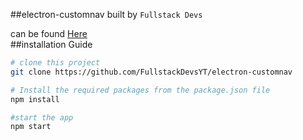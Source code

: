 ##electron-customnav
built by `Fullstack Devs`

can be found <a href="https://github.com/FullstackDevsYT/electron-customnav">Here</a><Br>
##installation Guide
```sh
# clone this project
git clone https://github.com/FullstackDevsYT/electron-customnav

# Install the required packages from the package.json file
npm install

#start the app
npm start
```